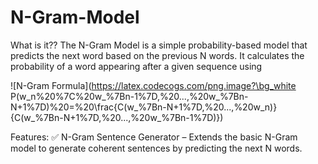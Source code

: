 # N-Gram-Model
What is it??
The N-Gram Model is a simple probability-based model that predicts the next word based on the previous N words. It calculates the probability of a word appearing after a given sequence using

![N-Gram Formula](https://latex.codecogs.com/png.image?\bg_white P(w_n%20%7C%20w_%7Bn-1%7D,%20...,%20w_%7Bn-N+1%7D)%20=%20\frac{C(w_%7Bn-N+1%7D,%20...,%20w_n)}{C(w_%7Bn-N+1%7D,%20...,%20w_%7Bn-1%7D)})

Features:
✅ N-Gram Sentence Generator – Extends the basic N-Gram model to generate coherent sentences by predicting the next N words.
